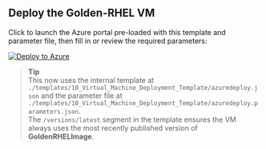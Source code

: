 ## Deploy the Golden-RHEL VM

Click to launch the Azure portal pre-loaded with this template and parameter file, then fill in or review the required parameters:

[![Deploy to Azure](https://aka.ms/deploytoazurebutton)](https://portal.azure.com/#create/Microsoft.CustomTemplate/uri/./templates/10_Virtual_Machine_Deployment_Template/azuredeploy.json?param=./templates/10_Virtual_Machine_Deployment_Template/azuredeploy.parameters.json)

> **Tip**  
> This now uses the internal template at `./templates/10_Virtual_Machine_Deployment_Template/azuredeploy.json` and the parameter file at `./templates/10_Virtual_Machine_Deployment_Template/azuredeploy.parameters.json`.  
> The `/versions/latest` segment in the template ensures the VM always uses the most recently published version of **GoldenRHELImage**.
